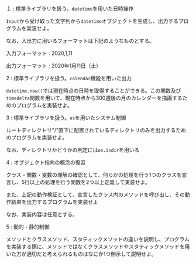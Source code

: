 １ : 標準ライブラリを扱う。`datetime`を用いた日時操作

`Input`から受け取った文字列から`datetime`オブジェクトを生成し、出力するプログラムを実装せよ。

なお、入出力に用いるフォーマットは下記のようなものとする。

入力フォーマット :
2020,1,11

出力フォーマット :
2020年1月11日（土）



2 : 標準ライブラリを扱う。`calendar`機能を用いた出力

`datetime.now()`では現在時点の日時を取得することができる。この関数及び`timedelta`関数を用いて、現在時点から300週後の月のカレンダーを描画するためのプログラムを実装せよ。



3 : 標準ライブラリを扱う。`os`を用いたシステム制御

ルートディレクトリ"/"直下に配置されているディレクトリのみを出力するためのプログラムを実装せよ。

なお、ディレクトリかどうかの判定には`os.isdir`を用いる



4 : オブジェクト指向の概念の復習

クラス・関数・変数の理解の確認として、何らかの処理を行う1つのクラスを宣言し、5行以上の処理を行う関数を2つ以上定義して実装せよ。

また、上記の動作検証として、宣言したクラス内のメソッドを呼び出し、その動作結果を出力するプログラムを実装せよ

なお、実装内容は任意とする。



5 : 動的・静的制御

メソッドとクラスメソッド、スタティックメソッドの違いを説明し、プログラムを実装する際に、メソッドではなくクラスメソッドやスタティックメソッドを用いた方が適切だと考えられるものはなにか1つ例示して説明せよ。